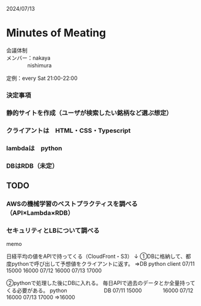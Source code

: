 2024/07/13 
# Minutes of Meating
会議体制   
メンバー：nakaya   
　　　　nishimura   

定例：every Sat 21:00-22:00

### 決定事項   
### 静的サイトを作成（ユーザが検索したい銘柄など選ぶ想定）   
### クライアントは　HTML・CSS・Typescript   
### lambdaは　python   
### DBはRDB（未定）   

## TODO   
### AWSの機械学習のベストプラクティスを調べる（API×Lambda×RDB）
### セキュリティとLBについて調べる


memo

日経平均の値をAPIで持ってくる（CloudFront・S3）
↓
①DBに格納して、都度pythonで呼び出して予想値をクライアントに返す。
⇒DB             python       client
07/11 15000      16000
07/12 16000
07/13 17000

②pythonで処理した後にDBに入れる。
毎日APIで過去のデータとか全量持ってくる必要がある。
python　　　　　　　DB
07/11 15000　　　　16000
07/12 16000
07/13 17000
⇒16000

